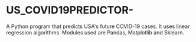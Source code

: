 # US_COVID19PREDICTOR-
A Python program that predicts USA's future COVID-19 cases. It uses linear regression algorithms. Modules used are Pandas, Matplotlib and Sklearn.
